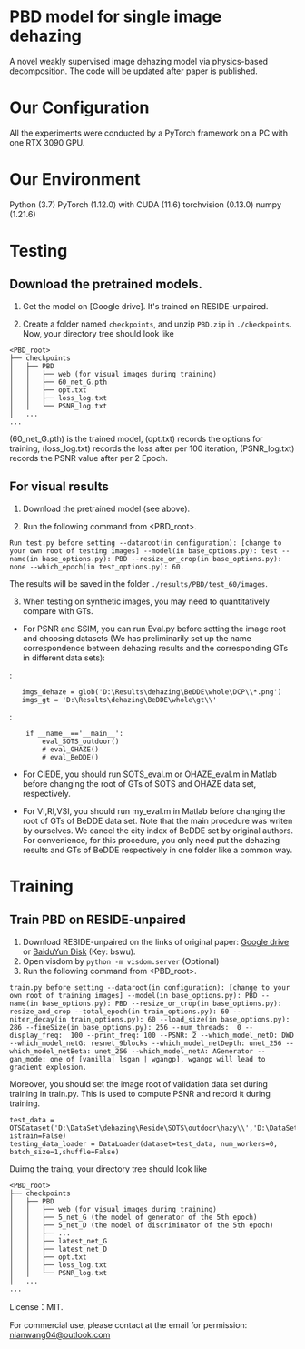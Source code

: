 # PBD model for single image dehazing
A novel weakly supervised image dehazing model via physics-based decomposition. The code will be updated after paper is published.

# Our Configuration
All the experiments were conducted by a PyTorch framework on a PC with one RTX 3090 GPU. 

# Our Environment
Python (3.7)
PyTorch (1.12.0) with CUDA (11.6)
torchvision (0.13.0)
numpy (1.21.6)

# Testing
## Download the pretrained models.
1. Get the model on [Google drive]. It's trained on RESIDE-unpaired.

2. Create a folder named `checkpoints`, and unzip `PBD.zip` in `./checkpoints`.
Now, your directory tree should look like
```
<PBD_root>
├── checkpoints
│   ├── PBD
│   │   ├── web (for visual images during training)
│   │   ├── 60_net_G.pth
│   │   ├── opt.txt
│   │   ├── loss_log.txt
│   │   └── PSNR_log.txt
│   ...
...
```
(60_net_G.pth) is the trained model, (opt.txt) records the options for training, (loss_log.txt) records the loss after per 100 iteration,  (PSNR_log.txt) records the PSNR value after per 2 Epoch.

## For visual results
1. Download the pretrained model (see above).

2. Run the following command from <PBD_root>.
```
Run test.py before setting --dataroot(in configuration): [change to your own root of testing images] --model(in base_options.py): test --name(in base_options.py): PBD --resize_or_crop(in base_options.py): none --which_epoch(in test_options.py): 60.
```
The results will be saved in the folder `./results/PBD/test_60/images`.

3. When testing on synthetic images, you may need to quantitatively compare  with GTs.
   
*  For PSNR and SSIM, you can run Eval.py before setting the image root and choosing datasets (We has  preliminarily set up the name correspondence between dehazing results and the corresponding GTs in different data sets):

<image root>:
```
   imgs_dehaze = glob('D:\Results\dehazing\BeDDE\whole\DCP\\*.png')
   imgs_gt = 'D:\Results\dehazing\BeDDE\whole\gt\\'
```
<datasets choice>:
```
    if __name__=='__main__':
        eval_SOTS_outdoor()
        # eval_OHAZE()
        # eval_BeDDE()
```

*  For CIEDE, you should run SOTS_eval.m or OHAZE_eval.m in Matlab before changing the root of GTs of SOTS and OHAZE data set, respectively.

*  For VI,RI,VSI,  you should run my_eval.m in Matlab before changing the root of GTs of BeDDE data set. Note that the main procedure was writen by ourselves. We cancel the city index of BeDDE set by original authors. For convenience, for this  procedure, you only need put the dehazing results and GTs of BeDDE respectively in one folder like a common way.

# Training
## Train PBD on RESIDE-unpaired 
1. Download RESIDE-unpaired on the links of original paper: [Google drive](https://drive.google.com/file/d/1SjQwESy8nwVO7pC3JRW7vXvJ6Qqk6Et4/view?usp=sharing) or [BaiduYun Disk](https://pan.baidu.com/s/1pqy-Ka9b9xVaeumdNSZAWQ) (Key: bswu).
2. Open visdom by `python -m visdom.server` (Optional)
3. Run the following command  from <PBD_root>.
```
train.py before setting --dataroot(in configuration): [change to your own root of training images] --model(in base_options.py): PBD --name(in base_options.py): PBD --resize_or_crop(in base_options.py): resize_and_crop --total_epoch(in train_options.py): 60 --niter_decay(in train_options.py): 60 --load_size(in base_options.py): 286 --fineSize(in base_options.py): 256 --num_threads:  0 --display_freq:  100 --print_freq: 100 --PSNR: 2 --which_model_netD: DWD --which_model_netG: resnet_9blocks --which_model_netDepth: unet_256 --which_model_netBeta: unet_256 --which_model_netA: AGenerator --gan_mode: one of [vanilla| lsgan | wgangp], wgangp will lead to gradient explosion.
```
Moreover, you should set the image root of validation data set during training in train.py. This is used to compute PSNR and record it during training.

    test_data = OTSDataset('D:\DataSet\dehazing\Reside\SOTS\outdoor\hazy\\','D:\DataSet\dehazing\Reside\SOTS\outdoor\gt\\', istrain=False)
    testing_data_loader = DataLoader(dataset=test_data, num_workers=0, batch_size=1,shuffle=False)

Duirng the traing, your directory tree should look like
```
<PBD_root>
├── checkpoints
│   ├── PBD
│   │   ├── web (for visual images during training)
│   │   ├── 5_net_G (the model of generator of the 5th epoch)
│   │   ├── 5_net_D (the model of discriminator of the 5th epoch)
│   │   ├── ...
│   │   ├── latest_net_G
│   │   ├── latest_net_D
│   │   ├── opt.txt
│   │   ├── loss_log.txt
│   │   └── PSNR_log.txt
│   ...
...
```
License：MIT.

For commercial use, please contact at the email for permission: nianwang04@outlook.com
